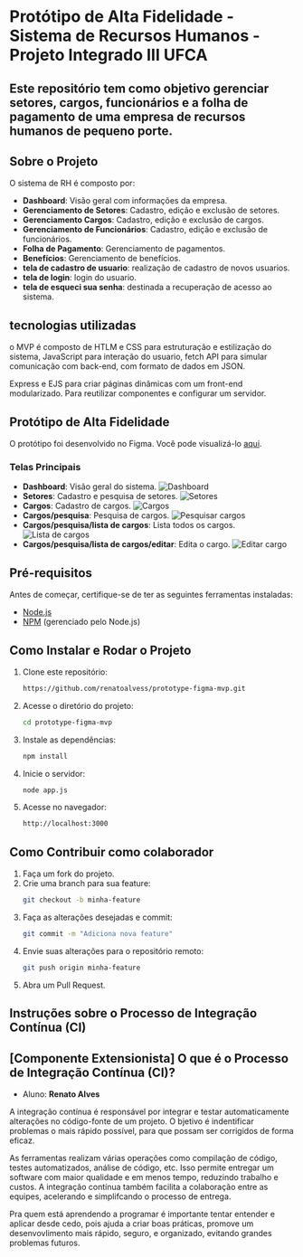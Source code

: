 # Protótipo de Alta Fidelidade - Sistema de Recursos Humanos - Projeto Integrado III UFCA

## Este repositório tem como objetivo gerenciar setores, cargos, funcionários e a folha de pagamento de uma empresa de recursos humanos de pequeno porte.

## Sobre o Projeto

O sistema de RH é composto por:
- **Dashboard**: Visão geral com informações da empresa.
- **Gerenciamento de Setores**: Cadastro, edição e exclusão de setores.
- **Gerenciamento Cargos**: Cadastro, edição e exclusão de cargos.
- **Gerenciamento de Funcionários**: Cadastro, edição e exclusão de funcionários.
- **Folha de Pagamento**: Gerenciamento de pagamentos.
- **Benefícios**: Gerenciamento de benefícios.
- **tela de cadastro de usuario**: realização de cadastro de novos usuarios.
- **tela de login**: login do usuario.
- **tela de esqueci sua senha**: destinada a recuperação de acesso ao sistema.

## tecnologias utilizadas
o MVP é composto de HTLM e CSS para estruturação e estilização do sistema, JavaScript para interação do usuario, fetch API para simular comunicação com back-end, com formato de dados em JSON. 

Express e EJS para criar páginas dinâmicas com um front-end modularizado. Para reutilizar componentes e configurar um servidor.

## Protótipo de Alta Fidelidade
O protótipo foi desenvolvido no Figma. Você pode visualizá-lo [aqui](https://www.figma.com/design/J624QdsPAa08a9QNeclkdP/Prot%C3%B3tipo-Preliminar-de-Alta-Fidelidade---RH?node-id=0-1&t=NG6QlhGzwUmRtFVg-1).

### Telas Principais
- **Dashboard**: Visão geral do sistema.
  ![Dashboard](design/1homepage.png)
- **Setores**: Cadastro e pesquisa de setores.
  ![Setores](design/2setores.png)
- **Cargos**: Cadastro de cargos.
  ![Cargos](design/3cargos.png)
- **Cargos/pesquisa**: Pesquisa de cargos.
  ![Pesquisar cargos](design/4cargos_pesquisar.png)
- **Cargos/pesquisa/lista de cargos**: Lista todos os cargos.
  ![Lista de cargos](design/5cargos_pesquisar_lista.png)
- **Cargos/pesquisa/lista de cargos/editar**: Edita o cargo.
  ![Editar cargo](design/6cargos_pesquisar_editar.png)
  
## Pré-requisitos
Antes de começar, certifique-se de ter as seguintes ferramentas instaladas:
- [Node.js](https://nodejs.org/)
- [NPM](https://www.npmjs.com/) (gerenciado pelo Node.js)

## Como Instalar e Rodar o Projeto
1. Clone este repositório:
   ```bash
   https://github.com/renatoalvess/prototype-figma-mvp.git

2. Acesse o diretório do projeto:
   ```bash
   cd prototype-figma-mvp

3. Instale as dependências:
   ```bash
   npm install

4. Inicie o servidor:
   ```bash
   node app.js

5. Acesse no navegador:
   ```bash
   http://localhost:3000

## Como Contribuir como colaborador
1. Faça um fork do projeto.
2. Crie uma branch para sua feature:
   ```bash
   git checkout -b minha-feature

3. Faça as alterações desejadas e commit:
   ```bash
   git commit -m "Adiciona nova feature"

4. Envie suas alterações para o repositório remoto:
   ```bash
   git push origin minha-feature

5. Abra um Pull Request.


##  Instruções sobre o Processo de Integração Contínua (CI)






##  [Componente Extensionista] O que é o Processo de Integração Contínua (CI)?

- Aluno: **Renato Alves**

A integração contínua é responsável por integrar e testar automaticamente alterações no código-fonte de um projeto. 
O bjetivo é indentificar problemas o mais rápido possível, para que possam ser corrigidos de forma eficaz.

As ferramentas realizam várias operações como compilação de código, testes automatizados, análise de código, etc. 
Isso permite entregar um software com maior qualidade e em menos tempo, reduzindo trabalho e custos. 
A integração contínua também facilita a colaboração entre as equipes, acelerando e simplifcando o processo de entrega.

Pra quem está aprendendo a programar é importante tentar entender e aplicar desde cedo, pois ajuda a criar boas práticas,
promove um desenvovlimento mais rápido, seguro, e organizado, evitando grandes problemas futuros.
